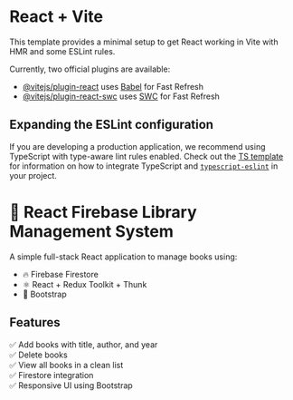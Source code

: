 # React + Vite

This template provides a minimal setup to get React working in Vite with HMR and some ESLint rules.

Currently, two official plugins are available:

- [@vitejs/plugin-react](https://github.com/vitejs/vite-plugin-react/blob/main/packages/plugin-react) uses [Babel](https://babeljs.io/) for Fast Refresh
- [@vitejs/plugin-react-swc](https://github.com/vitejs/vite-plugin-react/blob/main/packages/plugin-react-swc) uses [SWC](https://swc.rs/) for Fast Refresh

## Expanding the ESLint configuration

If you are developing a production application, we recommend using TypeScript with type-aware lint rules enabled. Check out the [TS template](https://github.com/vitejs/vite/tree/main/packages/create-vite/template-react-ts) for information on how to integrate TypeScript and [`typescript-eslint`](https://typescript-eslint.io) in your project.


# 📘 React Firebase Library Management System

A simple full-stack React application to manage books using:
- 🔥 Firebase Firestore
- ⚛️ React + Redux Toolkit + Thunk
- 🎨 Bootstrap

## Features

✅ Add books with title, author, and year  
✅ Delete books  
✅ View all books in a clean list  
✅ Firestore integration  
✅ Responsive UI using Bootstrap  


